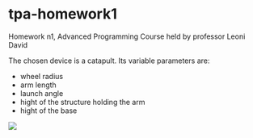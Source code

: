 # tpa-homework1
Homework n1, Advanced Programming Course held by professor Leoni David 

The chosen device is a catapult.
Its variable parameters are:
- wheel radius
- arm length 
- launch angle
- hight of the structure holding the arm
- hight of the base

![](https://github.com/MuttiGiacomo/tpa-homework1/blob/main/Catapult.svg)
